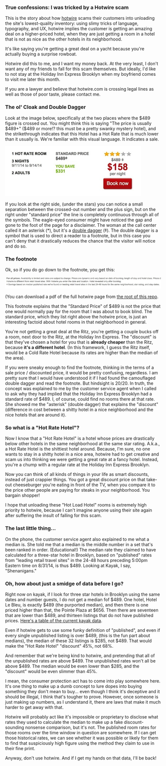 
### True confessions: I was tricked by a Hotwire scam

This is the story about how [hotwire](http://www.glassdoor.com/Reviews/Hotwire-Reviews-E14912.htm?sort.sortType=OR&sort.ascending=true) scams their customers into unloading the site's lowest-quality inventory: using slimy tricks of language, typography, and UX, hotwire implies the customer is getting an amazing deal on a higher-priced hotel, when they are just getting a room in a hotel that is not as nice as the other hotels in its neighborhood. 

It's like saying you're getting a great deal on a yacht because you're actually buying a surprise rowboat. 

Hotwire did this to me, and I want my money back. At the very least, I don't want any of my friends to fall for this scam themselves. But ideally, I'd like to not stay at the Holiday Inn Express Brooklyn when my boyfriend comes to visit me later this month.

If you are a lawyer and believe that hotwire.com is crossing legal lines as well as those of poor taste, please contact me. 

### The ol' Cloak and Double Dagger
Look at the image below, specifically at the two places where the $489 figure is crossed out. You might think this is saying "The price is usually $489+" ($489 or more!? this must be a pretty swanky mystery hotel), and the strikethrough indicates that this Hotel has a Hot Rate that is much lower than it usually is. We're familiar with this visual language. It indicates a sale. 

![](advertised_price.jpg)

If you look at the right side, (under the stars) you can notice a small separation between the crossed-out number and the plus sign, but on the right under "standard price" the line is completely continuous through all of the symbols. The eagle-eyed consumer might have noticed the gap and gone to the foot of the page for a disclaimer. The woman at the call center called it an asterisk (*), but it's a [double dagger](http://en.wikipedia.org/wiki/Dagger_(typography)) (‡). The double dagger is a symbol that is used to direct a reader to a footnote, but in this case you can't deny that it drastically reduces the chance that the visitor will notice and do so. 

### The footnote

Ok, so if you do go down to the footnote, you get this: 

![](footnote.jpg)

(You can download a pdf of the full hotwire page from [the root of this repo](https://github.com/laurieskelly/hotwire_scam).

This footnote explains that the "Standard Price" of $489 is not the price that one would normally pay for the room that I was about to book blind. The standard price, which they list right above the hotwire price, is just an interesting factoid about hotel rooms in that neighborhood in general. 

You're not getting a great deal at the Ritz, you're getting a couple bucks off a room, next door to the Ritz, at the Holiday Inn Express. The "discount" is that they've chosen a hotel for you that is **already cheaper** than the Ritz, because **it's a different hotel**. (In this framework, I guess the Ritz itself, would be a Cold Rate Hotel because its rates are higher than the median of the area). 

If you were sneaky enough to find the footnote, thinking in the terms of a sale price / discounted price, it would be pretty confusing, regardless. I am pretty sure that I would have understood it if I had found the camouflaged double dagger and read the footnote. But hindsight is 20/20. In truth, the concept was explained to me by the customer service agent when I called to ask why they had implied that the Holiday Inn Express Brooklyn had a standard rate of $489. I, of course, could find no rooms there at that rate. She showed me the "asterisk" (double dagger) that explains the "discount" (difference in cost between a shitty hotel in a nice neighborhood and the nice hotels that are around it). 

### So what is a "Hot Rate Hotel"? 

Now I know that a "Hot Rate Hotel" is a hotel whose prices are drastically below other hotels in the same neighborhood at the same star rating. A.k.a., a Hot Rate Hotel is the shittiest hotel around. Because, I'm sure, no one wants to stay in a shitty hotel in a nice area, hotwire had to get creative and scam us into thinking we were getting a great rate at a fancy hotel. Instead, you're a chump with a regular rate at the Holiday Inn Express Brooklyn. 

Now you can think of all kinds of things in your life as smart discounts, instead of just crappier things. You got a great discount price on that take-out cheeseburger you're eating in front of the TV, when you compare it to the price other people are paying for steaks in your neighborhood. You bargain shopper!

I hope that unloading these "Hot Load Hotel" rooms is extremely high priority to hotwire, because I can't imagine anyone using their site again after suffering the insult of falling for this scam. 

### The last little thing... 

On the phone, the customer service agent also explained to me what a median is. She told me that a median is the middle number in a set that's been ranked in order. (Educational!) The median rate they claimed to have calculated for a three-star hotel in Brooklyn, based on "published" rates from "leading retail travel sites" in the 24-48 hours preceding 5:00pm Eastern time on 8/31/14, is thus $489. Looking at Kayak, I say, "Shenanigans." 

### Oh, how about just a smidge of data before I go?

Right now on kayak, if I look for three star hotels in Brooklyn using the same dates and number guests, I do not get a median fof $489. One hotel, Hotel Le Bleu, is exactly $489 (the purported median), and then there is one priced higher than that, the Pointe Plaza at $656. Then there are seventeen that are lower than $489, and thirteen listings that do not have published prices. [Here's a table of the current kayak data](https://github.com/laurieskelly/hotwire_scam/blob/master/kayak_data.md).

Even if hotwire gets to use some funky definition of "published", and even if every single unpublished listing is over $489, (this is the fun part about medians), the median of these 32 listings is $285, not $489. That would make the "Hot Rate Hotel" "discount" 45%, not 68%. 

And remember that we're being kind to hotwire, and pretending that all of the unpublished rates are above $489. The unpublished rates won't all be above $489. The median would be even lower than $285, and the "discount" would be even slimmer than 45%. 

I mean, the consumer protection act has to come into play somewhere here. It's one thing to make up a dumb concept to lure dopes into buying something they don't mean to buy... even though I think it's deceptive and it should be illegal, I think that's tougher to prove. However, once someone is just making up numbers, as I understand it, there are laws that make it much harder to get away with that. 

Hotwire will probably act like it's impossible or proprietary to disclose what rates they used to calculate the median to make up a fake discount-sounding nonsense comparison, but it's not. The published room rates for those rooms over the time window in question are somewhere. If I can get those historical rates, we can see whether it was possible or likely for them to find that suspiciously high figure using the method they claim to use in their fine print. 


Anyway, don't use hotwire. And if I get my hands on that data, I'll be back! 
